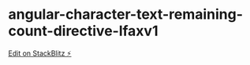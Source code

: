 # angular-character-text-remaining-count-directive-lfaxv1

[Edit on StackBlitz ⚡️](https://stackblitz.com/edit/angular-character-text-remaining-count-directive-lfaxv1)
